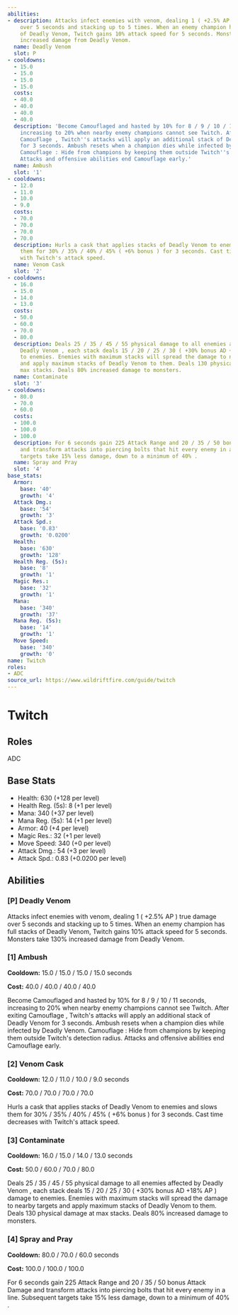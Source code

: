 ```yaml
---
abilities:
- description: Attacks infect enemies with venom, dealing 1 ( +2.5% AP ) true damage
    over 5 seconds and stacking up to 5 times. When an enemy champion has full stacks
    of Deadly Venom, Twitch gains 10% attack speed for 5 seconds. Monsters take 130%
    increased damage from Deadly Venom.
  name: Deadly Venom
  slot: P
- cooldowns:
  - 15.0
  - 15.0
  - 15.0
  - 15.0
  costs:
  - 40.0
  - 40.0
  - 40.0
  - 40.0
  description: 'Become Camouflaged and hasted by 10% for 8 / 9 / 10 / 11 seconds,
    increasing to 20% when nearby enemy champions cannot see Twitch. After exiting
    Camouflage , Twitch''s attacks will apply an additional stack of Deadly Venom
    for 3 seconds. Ambush resets when a champion dies while infected by Deadly Venom.
    Camouflage : Hide from champions by keeping them outside Twitch''s detection radius.
    Attacks and offensive abilities end Camouflage early.'
  name: Ambush
  slot: '1'
- cooldowns:
  - 12.0
  - 11.0
  - 10.0
  - 9.0
  costs:
  - 70.0
  - 70.0
  - 70.0
  - 70.0
  description: Hurls a cask that applies stacks of Deadly Venom to enemies and slows
    them for 30% / 35% / 40% / 45% ( +6% bonus ) for 3 seconds. Cast time decreases
    with Twitch's attack speed.
  name: Venom Cask
  slot: '2'
- cooldowns:
  - 16.0
  - 15.0
  - 14.0
  - 13.0
  costs:
  - 50.0
  - 60.0
  - 70.0
  - 80.0
  description: Deals 25 / 35 / 45 / 55 physical damage to all enemies affected by
    Deadly Venom , each stack deals 15 / 20 / 25 / 30 ( +30% bonus AD +18% AP ) damage
    to enemies. Enemies with maximum stacks will spread the damage to nearby targets
    and apply maximum stacks of Deadly Venom to them. Deals 130 physical damage at
    max stacks. Deals 80% increased damage to monsters.
  name: Contaminate
  slot: '3'
- cooldowns:
  - 80.0
  - 70.0
  - 60.0
  costs:
  - 100.0
  - 100.0
  - 100.0
  description: For 6 seconds gain 225 Attack Range and 20 / 35 / 50 bonus Attack Damage
    and transform attacks into piercing bolts that hit every enemy in a line. Subsequent
    targets take 15% less damage, down to a minimum of 40% .
  name: Spray and Pray
  slot: '4'
base_stats:
  Armor:
    base: '40'
    growth: '4'
  Attack Dmg.:
    base: '54'
    growth: '3'
  Attack Spd.:
    base: '0.83'
    growth: '0.0200'
  Health:
    base: '630'
    growth: '128'
  Health Reg. (5s):
    base: '8'
    growth: '1'
  Magic Res.:
    base: '32'
    growth: '1'
  Mana:
    base: '340'
    growth: '37'
  Mana Reg. (5s):
    base: '14'
    growth: '1'
  Move Speed:
    base: '340'
    growth: '0'
name: Twitch
roles:
- ADC
source_url: https://www.wildriftfire.com/guide/twitch
---
```


# Twitch

## Roles

ADC

## Base Stats

- Health: 630 (+128 per level)
- Health Reg. (5s): 8 (+1 per level)
- Mana: 340 (+37 per level)
- Mana Reg. (5s): 14 (+1 per level)
- Armor: 40 (+4 per level)
- Magic Res.: 32 (+1 per level)
- Move Speed: 340 (+0 per level)
- Attack Dmg.: 54 (+3 per level)
- Attack Spd.: 0.83 (+0.0200 per level)

## Abilities

### [P] Deadly Venom

Attacks infect enemies with venom, dealing 1 ( +2.5% AP ) true damage over 5 seconds and stacking up to 5 times. When an enemy champion has full stacks of Deadly Venom, Twitch gains 10% attack speed for 5 seconds. Monsters take 130% increased damage from Deadly Venom.

### [1] Ambush

**Cooldown:** 15.0 / 15.0 / 15.0 / 15.0 seconds

**Cost:** 40.0 / 40.0 / 40.0 / 40.0

Become Camouflaged and hasted by 10% for 8 / 9 / 10 / 11 seconds, increasing to 20% when nearby enemy champions cannot see Twitch. After exiting Camouflage , Twitch's attacks will apply an additional stack of Deadly Venom for 3 seconds. Ambush resets when a champion dies while infected by Deadly Venom. Camouflage : Hide from champions by keeping them outside Twitch's detection radius. Attacks and offensive abilities end Camouflage early.

### [2] Venom Cask

**Cooldown:** 12.0 / 11.0 / 10.0 / 9.0 seconds

**Cost:** 70.0 / 70.0 / 70.0 / 70.0

Hurls a cask that applies stacks of Deadly Venom to enemies and slows them for 30% / 35% / 40% / 45% ( +6% bonus ) for 3 seconds. Cast time decreases with Twitch's attack speed.

### [3] Contaminate

**Cooldown:** 16.0 / 15.0 / 14.0 / 13.0 seconds

**Cost:** 50.0 / 60.0 / 70.0 / 80.0

Deals 25 / 35 / 45 / 55 physical damage to all enemies affected by Deadly Venom , each stack deals 15 / 20 / 25 / 30 ( +30% bonus AD +18% AP ) damage to enemies. Enemies with maximum stacks will spread the damage to nearby targets and apply maximum stacks of Deadly Venom to them. Deals 130 physical damage at max stacks. Deals 80% increased damage to monsters.

### [4] Spray and Pray

**Cooldown:** 80.0 / 70.0 / 60.0 seconds

**Cost:** 100.0 / 100.0 / 100.0

For 6 seconds gain 225 Attack Range and 20 / 35 / 50 bonus Attack Damage and transform attacks into piercing bolts that hit every enemy in a line. Subsequent targets take 15% less damage, down to a minimum of 40% .

